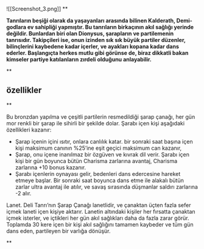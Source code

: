 ![[Screenshot_3.png]]
**

**Tanrıların beşiği olarak da yaşayanları arasında bilinen Kalderath, Demi-godlara ev sahipliği yapmıştır. Bu tanrıların birkaçının akıl sağlığı yerinde değildir. Bunlardan biri olan Dionysus, şarapların ve partilemenin tanrısıdır. Takipçileri ise, onun izinden sık sık büyük partiler düzenler, bilinçlerini kaybedene kadar içerler, ve ayakları kopana kadar dans ederler. Başlangıçta herkes mutlu gibi görünse de, biraz dikkatli bakan kimseler partiye katılanların zırdeli olduğunu anlayabilir.**

**

## özellikler
**

Bu bronzdan yapılma ve çeşitli partilerin resmedildiği şarap çanağı, her gün mor renkli bir şarap ile sihirli bir şekilde dolar. Şarabı içen kişi aşağıdaki özellikleri kazanır:

- Şarap içenin içini ısıtır, onlara canlılık katar. bir sonraki saat başına içen kişi maksimum canının %25’ine eşit geçici maksimum can kazanır,  
- Şarap, onu içene inanılmaz bir özgüven ve kıvrak dil verir. Şarabı içen kişi bir gün boyunca bütün Charisma zarlarına avantaj, Charisma zarlarına +10 bonus kazanır.  
- Şarabı içenlerin oynayası gelir, bedenleri dans edercesine hareket etmeye başlar. Bir sonraki saat boyunca dans etme ile alakalı bütün zarlar ultra avantaj ile atılır, ve savaş sırasında düşmanlar saldırı zarlarına -2 alır.

Lanet. Deli Tanrı’nın Şarap Çanağı lanetlidir, ve çanaktan üçten fazla sefer içmek laneti içen kişiye aktarır. Lanetin altındaki kişiler her fırsatta çanaktan içmek isterler, ve içtikleri her gün akıl sağlıkları daha da fazla zarar görür. Toplamda 30 kere içen bir kişi akıl sağlığını tamamen kaybeder ve tüm gün dans eden, partileyen bir varlığa dönüşür.

**